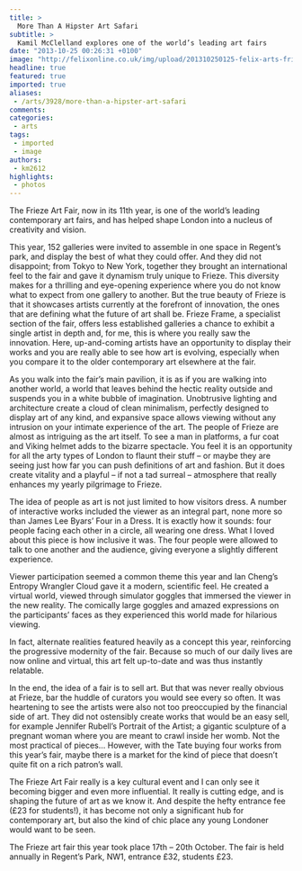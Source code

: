 ```yaml
---
title: >
  More Than A Hipster Art Safari
subtitle: >
  Kamil McClelland explores one of the world’s leading art fairs
date: "2013-10-25 00:26:31 +0100"
image: "http://felixonline.co.uk/img/upload/201310250125-felix-arts-frieze-web.jpg"
headline: true
featured: true
imported: true
aliases:
 - /arts/3928/more-than-a-hipster-art-safari
comments:
categories:
 - arts
tags:
 - imported
 - image
authors:
 - km2612
highlights:
 - photos
---
```


The Frieze Art Fair, now in its 11th year, is one of the world’s leading contemporary art fairs, and has helped shape London into a nucleus of creativity and vision.

This year, 152 galleries were invited to assemble in one space in Regent’s park, and display the best of what they could offer. And they did not disappoint; from Tokyo to New York, together they brought an international feel to the fair and gave it dynamism truly unique to Frieze. This diversity makes for a thrilling and eye-opening experience where you do not know what to expect from one gallery to another.
 But the true beauty of Frieze is that it showcases artists currently at the forefront of innovation, the ones that are defining what the future of art shall be. Frieze Frame, a specialist section of the fair, offers less established galleries a chance to exhibit a single artist in depth and, for me, this is where you really saw the innovation. Here, up-and-coming artists have an opportunity to display their works and you are really able to see how art is evolving, especially when you compare it to the older contemporary art elsewhere at the fair.

As you walk into the fair’s main pavilion, it is as if you are walking into another world, a world that leaves behind the hectic reality outside and suspends you in a white bubble of imagination. Unobtrusive lighting and architecture create a cloud of clean minimalism, perfectly designed to display art of any kind, and expansive space allows viewing without any intrusion on your intimate experience of the art.
 The people of Frieze are almost as intriguing as the art itself. To see a man in platforms, a fur coat and Viking helmet adds to the bizarre spectacle. You feel it is an opportunity for all the arty types of London to flaunt their stuff – or maybe they are seeing just how far you can push definitions of art and fashion. But it does create vitality and a playful – if not a tad surreal – atmosphere that really enhances my yearly pilgrimage to Frieze.

The idea of people as art is not just limited to how visitors dress. A number of interactive works included the viewer as an integral part, none more so than James Lee Byars’ Four in a Dress. It is exactly how it sounds: four people facing each other in a circle, all wearing one dress. What I loved about this piece is how inclusive it was. The four people were allowed to talk to one another and the audience, giving everyone a slightly different experience.

Viewer participation seemed a common theme this year and Ian Cheng’s Entropy Wrangler Cloud gave it a modern, scientific feel. He created a virtual world, viewed through simulator goggles that immersed the viewer in the new reality. The comically large goggles and amazed expressions on the participants’ faces as they experienced this world made for hilarious viewing.

In fact, alternate realities featured heavily as a concept this year, reinforcing the progressive modernity of the fair. Because so much of our daily lives are now online and virtual, this art felt up-to-date and was thus instantly relatable.

In the end, the idea of a fair is to sell art. But that was never really obvious at Frieze, bar the huddle of curators you would see every so often. It was heartening to see the artists were also not too preoccupied by the financial side of art. They did not ostensibly create works that would be an easy sell, for example Jennifer Rubell’s Portrait of the Artist; a gigantic sculpture of a pregnant woman where you are meant to crawl inside her womb. Not the most practical of pieces… However, with the Tate buying four works from this year’s fair, maybe there is a market for the kind of piece that doesn’t quite fit on a rich patron’s wall.

The Frieze Art Fair really is a key cultural event and I can only see it becoming bigger and even more influential. It really is cutting edge, and is shaping the future of art as we know it. And despite the hefty entrance fee (£23 for students!), it has become not only a significant hub for contemporary art, but also the kind of chic place any young Londoner would want to be seen.

The Frieze art fair this year took place 17th – 20th October. The fair is held annually in Regent’s Park, NW1, entrance £32, students £23.
